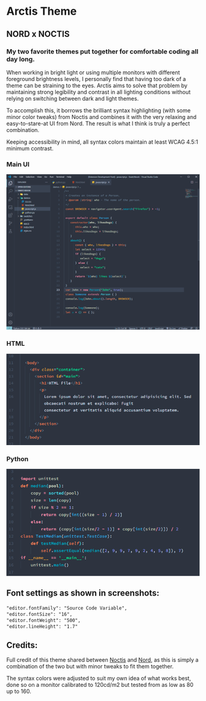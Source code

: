 # Arctis Theme          

## NORD x NOCTIS
### My two favorite themes put together for comfortable coding all day long.

When working in bright light or using multiple monitors with different foreground brightness levels, I personally find that having too dark of a theme can be straining to the eyes. Arctis aims to solve that problem by maintaining strong legibility and contrast in all lighting conditions without relying on switching between dark and light themes.

To accomplish this, it borrows the brilliant syntax highlighting (with some minor color tweaks) from Noctis and combines it with the very relaxing and easy-to-stare-at UI from Nord. The result is what I think is truly a perfect combination.

Keeping accessibility in mind, all syntax colors maintain at least WCAG 4.5:1 minimum contrast.  

### **Main UI**  
![main](main.jpg)  

### **HTML**  
![html](html.jpg)

### **Python**  
![html](python.jpg)

## Font settings as shown in screenshots:
```
"editor.fontFamily": "Source Code Variable",
"editor.fontSize": "16",
"editor.fontWeight": "500",
"editor.lineHeight": "1.7"
```

## Credits:
Full credit of this theme shared between [Noctis](https://marketplace.visualstudio.com/items?itemName=liviuschera.noctis) and [Nord](https://marketplace.visualstudio.com/items?itemName=arcticicestudio.nord-visual-studio-code), as this is simply a combination of the two but with minor tweaks to fit them together.

The syntax colors were adjusted to suit my own idea of what works best, done so on a monitor calibrated to 120cd/m2 but tested from as low as 80 up to 160.